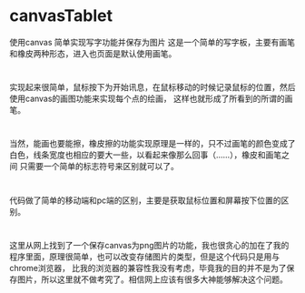 # canvasTablet
使用canvas 简单实现写字功能并保存为图片
这是一个简单的写字板，主要有画笔和橡皮两种形态，进入也页面是默认使用画笔。
#
实现起来很简单，鼠标按下为开始讯息，在鼠标移动的时候记录鼠标的位置，然后使用canvas的画图功能来实现每个点的绘画，
这样也就形成了所看到的所谓的画笔。
#
当然，能画也要能擦，橡皮擦的功能实现原理是一样的，只不过画笔的颜色变成了白色，线条宽度也相应的要大一些，以看起来像那么回事（……），橡皮和画笔之间
只需要一个简单的标志符号来区别就可以了。
#
代码做了简单的移动端和pc端的区别，主要是获取鼠标位置和屏幕按下位置的区别。
#
这里从网上找到了一个保存canvas为png图片的功能，我也很贪心的加在了我的程序里面，原理很简单，也可以改变存储图片的类型，但是这个代码只是用与chrome浏览器，
比我的浏览器的兼容性我没有考虑，毕竟我的目的并不是为了保存图片，所以这里就不做考究了。相信网上应该有很多大神能够解决这个问题。
